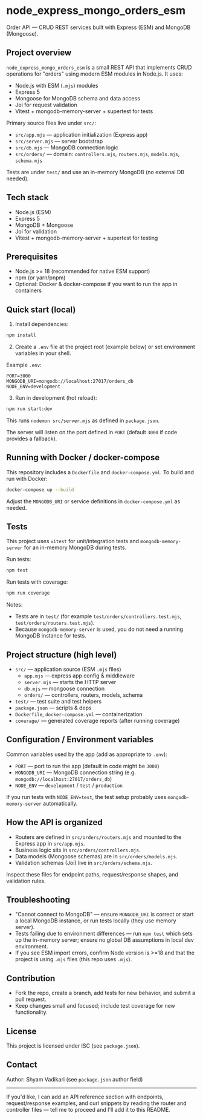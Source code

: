 # node_express_mongo_orders_esm

Order API — CRUD REST services built with Express (ESM) and MongoDB (Mongoose).

## Project overview

`node_express_mongo_orders_esm` is a small REST API that implements CRUD operations for "orders" using modern ESM modules in Node.js. It uses:

- Node.js with ESM (`.mjs`) modules
- Express 5
- Mongoose for MongoDB schema and data access
- Joi for request validation
- Vitest + mongodb-memory-server + supertest for tests

Primary source files live under `src/`:

- `src/app.mjs` — application initialization (Express app)
- `src/server.mjs` — server bootstrap
- `src/db.mjs` — MongoDB connection logic
- `src/orders/` — domain: `controllers.mjs`, `routers.mjs`, `models.mjs`, `schema.mjs`

Tests are under `test/` and use an in-memory MongoDB (no external DB needed).

## Tech stack

- Node.js (ESM)
- Express 5
- MongoDB + Mongoose
- Joi for validation
- Vitest + mongodb-memory-server + supertest for testing

## Prerequisites

- Node.js >= 18 (recommended for native ESM support)
- npm (or yarn/pnpm)
- Optional: Docker & docker-compose if you want to run the app in containers

## Quick start (local)

1. Install dependencies:

```bash
npm install
```

2. Create a `.env` file at the project root (example below) or set environment variables in your shell.

Example `.env`:

```env
PORT=3000
MONGODB_URI=mongodb://localhost:27017/orders_db
NODE_ENV=development
```

3. Run in development (hot reload):

```bash
npm run start:dev
```

This runs `nodemon src/server.mjs` as defined in `package.json`.

The server will listen on the port defined in `PORT` (default `3000` if code provides a fallback).

## Running with Docker / docker-compose

This repository includes a `Dockerfile` and `docker-compose.yml`. To build and run with Docker:

```bash
docker-compose up --build
```

Adjust the `MONGODB_URI` or service definitions in `docker-compose.yml` as needed.

## Tests

This project uses `vitest` for unit/integration tests and `mongodb-memory-server` for an in-memory MongoDB during tests.

Run tests:

```bash
npm test
```

Run tests with coverage:

```bash
npm run coverage
```

Notes:
- Tests are in `test/` (for example `test/orders/controllers.test.mjs`, `test/orders/routers.test.mjs`).
- Because `mongodb-memory-server` is used, you do not need a running MongoDB instance for tests.

## Project structure (high level)

- `src/` — application source (ESM `.mjs` files)
  - `app.mjs` — express app config & middleware
  - `server.mjs` — starts the HTTP server
  - `db.mjs` — mongoose connection
  - `orders/` — controllers, routers, models, schema
- `test/` — test suite and test helpers
- `package.json` — scripts & deps
- `Dockerfile`, `docker-compose.yml` — containerization
- `coverage/` — generated coverage reports (after running coverage)

## Configuration / Environment variables

Common variables used by the app (add as appropriate to `.env`):
- `PORT` — port to run the app (default in code might be `3000`)
- `MONGODB_URI` — MongoDB connection string (e.g. `mongodb://localhost:27017/orders_db`)
- `NODE_ENV` — `development` / `test` / `production`

If you run tests with `NODE_ENV=test`, the test setup probably uses `mongodb-memory-server` automatically.

## How the API is organized

- Routers are defined in `src/orders/routers.mjs` and mounted to the Express app in `src/app.mjs`.
- Business logic sits in `src/orders/controllers.mjs`.
- Data models (Mongoose schemas) are in `src/orders/models.mjs`.
- Validation schemas (Joi) live in `src/orders/schema.mjs`.

Inspect these files for endpoint paths, request/response shapes, and validation rules.

## Troubleshooting

- "Cannot connect to MongoDB" — ensure `MONGODB_URI` is correct or start a local MongoDB instance, or run tests locally (they use memory server).
- Tests failing due to environment differences — run `npm test` which sets up the in-memory server; ensure no global DB assumptions in local dev environment.
- If you see ESM import errors, confirm Node version is >=18 and that the project is using `.mjs` files (this repo uses `.mjs`).

## Contribution

- Fork the repo, create a branch, add tests for new behavior, and submit a pull request.
- Keep changes small and focused; include test coverage for new functionality.

## License

This project is licensed under ISC (see `package.json`).

## Contact

Author: Shyam Vadikari (see `package.json` author field)

---

If you'd like, I can add an API reference section with endpoints, request/response examples, and curl snippets by reading the router and controller files — tell me to proceed and I'll add it to this README.
